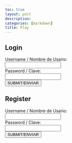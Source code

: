 ```yaml
---
toc: true
layout: post
description: 
categories: [markdown]
title: Play
---
```


<!--background styling-->

<!--code for the login and registration forms that take username and password.-->
<body>
<section id="login" style="display:block;">
<!-- Login form for Minesweeper game, set display to false after successful login-->
    <h2>Login</h2>
    <label for="user">Username / Nombre de Usario:</label><br>
    <input type="text" id="user_login" name="user" value=""><br>
    <label for="pass">Password / Clave:</label><br>
    <input type="text" id="pwd_login" name="pass" value=""><br>
    <!--use a button instead of input-->
    <input type="submit" onclick= "loginVerify()" name ="submit" value = "SUBMIT/ENVIAR">
    </form>
</section>

<section id="Register" style="display:block;">
<!-- Registration form for Minesweeper game, set display to false after successful login-->
    <h2>Register</h2>
    <form method="POST">
    <label for="user">Username / Nombre de Usario:</label><br>
    <input type="text" id="rg_usr" name="user" value=""><br>
    <label for="pass">Password / Clave:</label><br>
    <input type="text" id="rg_pwd" name="pass" value=""><br>
    <input type="submit" onclick= "registration()" name ="submit" value = "SUBMIT/ENVIAR">
    </form>
</section>
<!--work in progress code for communicaton between frontend and backend.-->
<script>
    const username = "user"
    const password = "pass"
    const url = "frost.nighthawkcodescrums.gq/api/auth"
    const options = {
        method: 'GET',
        mode: 'cors',
        cache: 'default', 
        credentials: 'omit', 
        headers: {
            'Content-Type': 'application/json'
            }
        };
    const put_options = {...options, method: 'PUT'};
    //function should grab either true or false from the frost API, if true, reveal game grid, if false, do nothing, send an alert or smthin
    function loginVerify(){
        let usr = document.getElementById("user_login").value;
        let pwd = document.getElementById("pwd_login").value;
        let auth_url = "frost.nighthawkcodescrums.gq/api/auth/" + usr + "/" + pwd + "/verify";
        // make a query to frost.nighthawkcodescrums.gq/api/auth/<usr>/<pwd>/verify
        // If the returned statement is "true", hide the login and registration, and display high score and game board
        // if false, clear form, and send an alert to the user
        alert(auth_url)
    }
    function registration(){
        let usr = document.getElementById("rg_usr").value;
        let pwd = document.getElementById("rg_pwd").value;
        // make a query to frost.nighthawkcodescrums.gq/api/auth/<usr>/<pwd>/registration
    }
    function reaction(type, put_url, elemID) {
        fetch('frost.nighthawkcodescrums.gq/api/auth')
        .then(response => {
        if (response.status !== 200) {
            error('GET API response failure: ' + response.status);
        return;
        response.json().then(data => {
        document.getElementById(_GetPWD)
        })
    }
</script>

</body>